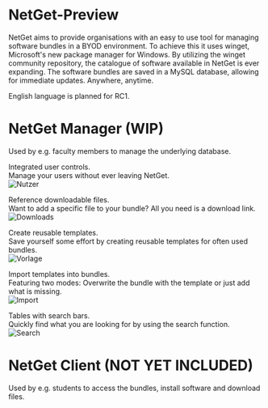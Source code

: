 # NetGet-Preview

NetGet aims to provide organisations with an easy to use tool for managing software bundles in a BYOD environment.
To achieve this it uses winget, Microsoft's new package manager for Windows.
By utilizing the winget community repository, the catalogue of software available in NetGet is ever expanding.
The software bundles are saved in a MySQL database, allowing for immediate updates. Anywhere, anytime.

English language is planned for RC1.<br>


# NetGet Manager (WIP)
Used by e.g. faculty members to manage the underlying database.

Integrated user controls.<br>
Manage your users without ever leaving NetGet.<br>
![Nutzer](https://user-images.githubusercontent.com/33530892/165140618-7bdcbde9-196e-4313-a21d-9a4689d4cbdf.png)

Reference downloadable files.<br>
Want to add a specific file to your bundle? All you need is a download link.<br>
![Downloads](https://user-images.githubusercontent.com/33530892/165140621-ebc785e8-d443-4ddd-b537-d6688db768dc.png)

Create reusable templates.<br>
Save yourself some effort by creating reusable templates for often used bundles.<br>
![Vorlage](https://user-images.githubusercontent.com/33530892/165140623-f68ce4c7-8051-48c8-9158-3ba67799c396.png)

Import templates into bundles.<br>
Featuring two modes: Overwrite the bundle with the template or just add what is missing.<br>
![Import](https://user-images.githubusercontent.com/33530892/165140629-3c478b76-3f98-42a5-b817-c5450d221824.png)

Tables with search bars.<br>
Quickly find what you are looking for by using the search function.<br>
![Search](https://user-images.githubusercontent.com/33530892/165140632-278b8526-2fbc-4a0b-97bb-1b852bc41811.png)

# NetGet Client (NOT YET INCLUDED)

Used by e.g. students to access the bundles, install software and download files.
